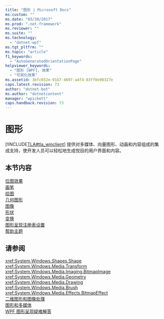 ```yaml
---
title: "图形 | Microsoft Docs"
ms.custom: ""
ms.date: "03/30/2017"
ms.prod: ".net-framework"
ms.reviewer: ""
ms.suite: ""
ms.technology: 
  - "dotnet-wpf"
ms.tgt_pltfrm: ""
ms.topic: "article"
f1_keywords: 
  - "AutoGeneratedOrientationPage"
helpviewer_keywords: 
  - "图形 [WPF], 效果"
  - "可视化效果"
ms.assetid: 3bfc652e-91b7-4697-a4f4-83ff0e98327e
caps.latest.revision: 73
author: "dotnet-bot"
ms.author: "dotnetcontent"
manager: "wpickett"
caps.handback.revision: 73
---
```

# 图形
[!INCLUDE[TLA#tla_winclient](../../../../includes/tlasharptla-winclient-md.md)] 提供对多媒体、向量图形、动画和内容组成的集成支持，使开发人员可以轻松地生成悦目的用户界面和内容。  
  
## 本节内容  
 [位图效果](../../../../docs/framework/wpf/graphics-multimedia/bitmap-effects.md)  
 [画笔](../../../../docs/framework/wpf/graphics-multimedia/brushes.md)  
 [绘图](../../../../docs/framework/wpf/graphics-multimedia/drawings.md)  
 [几何图形](../../../../docs/framework/wpf/graphics-multimedia/geometries.md)  
 [图像](../../../../docs/framework/wpf/graphics-multimedia/images.md)  
 [形状](../../../../docs/framework/wpf/graphics-multimedia/shapes.md)  
 [变换](../../../../docs/framework/wpf/graphics-multimedia/transformations.md)  
 [图形呈现注册表设置](../../../../docs/framework/wpf/graphics-multimedia/graphics-rendering-registry-settings.md)  
 [帮助主题](../../../../docs/framework/wpf/graphics-multimedia/graphics-how-to-topics.md)  
  
## 请参阅  
 <xref:System.Windows.Shapes.Shape>   
 <xref:System.Windows.Media.Transform>   
 <xref:System.Windows.Media.Imaging.BitmapImage>   
 <xref:System.Windows.Media.Geometry>   
 <xref:System.Windows.Media.Drawing>   
 <xref:System.Windows.Media.Brush>   
 <xref:System.Windows.Media.Effects.BitmapEffect>   
 [二维图形和图像处理](../../../../docs/framework/wpf/advanced/optimizing-performance-2d-graphics-and-imaging.md)   
 [图形和多媒体](../../../../docs/framework/wpf/graphics-multimedia/index.md)   
 [WPF 图形呈现疑难解答](../../../../docs/framework/wpf/graphics-multimedia/wpf-graphics-rendering-overview.md)